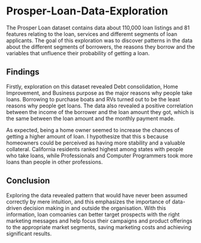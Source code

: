 # Prosper-Loan-Data-Exploration

The Prosper Loan dataset contains data about 110,000 loan listings and 81 features relating to the loan, services and differemt segments of loan applicants. The goal of this exploration was to discover patterns in the data about the different segments of borrowers, the reasons they borrow and the variables that unfluence their probability of getting a loan.

## Findings
Firstly, exploration on this dataset revealed Debt consolidation, Home Improvement, and Business purpose as the major reasons why people take loans. Borrowing to purchase boats and RVs turned out to be the least reasons why people get loans. The data also revealed a positive correlation between the income of the borrower and the loan amount they got, which is the same between the loan amount and the monthly payment made.

As expected, being a home owner seemed to increase the chances of getting a higher amount of loan. I hypothesize that this s because homeowners could be perceived as having more stability and a valuable collateral. California residents ranked highest among states with people who take loans, while Professionals and Computer Programmers took more loans than people in other professions.

## Conclusion
Exploring the data revealed pattern that would have never been assumed correctly by mere intuition, and this emphasizes the importance of data-driven decision making in and outside the organisation. With this information, loan comoanies can better target prospects with the right marketing messages and help focus their campaigns and product offerings to the appropriate market segments, saving marketing costs and achieving significant results.
